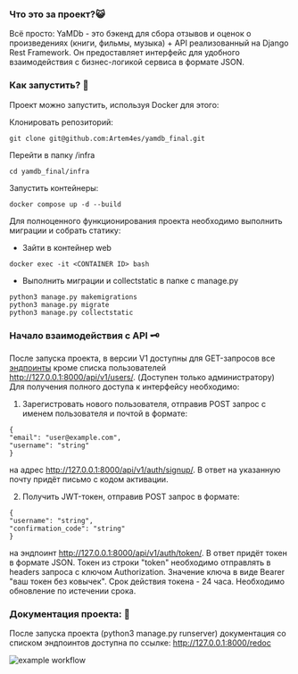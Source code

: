 ### Что это за проект?:smiley_cat:
Всё просто: YaMDb - это бэкенд для сбора отзывов и оценок о произведениях (книги, фильмы, музыка) + API реализованный на Django Rest Framework.
Он предоставляет интерфейс для удобного взаимодействия с бизнес-логикой сервиса в формате JSON.

### Как запустить? :space_invader:
Проект можно запустить, используя Docker для этого:

Клонировать репозиторий:

```
git clone git@github.com:Artem4es/yamdb_final.git
```
Перейти в папку /infra

```
cd yamdb_final/infra
```

Запустить контейнеры:

```
docker compose up -d --build
```

Для полноценного функционирования проекта необходимо выполнить миграции и собрать статику:
- Зайти в контейнер web

```
docker exec -it <CONTAINER ID> bash
```

- Выполнить миграции и сollectstatic в папке с manage.py

```
python3 manage.py makemigrations
python3 manage.py migrate
python3 manage.py collectstatic
```


### Начало взаимодействия с API :old_key:
После запуска проекта, в версии V1 доступны для GET-запросов все [эндпоинты](http://127.0.0.1:8000/api/v1/) кроме списка пользователей http://127.0.0.1:8000/api/v1/users/. (Доступен только администратору)
Для получения полного доступа к интерфейсу необходимо: 

1. Зарегистровать нового пользователя, отправив POST запрос 
с именем пользователя и почтой в формате:

```
{
"email": "user@example.com",
"username": "string"
}
```
на адрес http://127.0.0.1:8000/api/v1/auth/signup/. В ответ на указанную почту придёт письмо с кодом активации.

2. Получить JWT-токен, отправив POST запрос в формате: 
```
{
"username": "string",
"confirmation_code": "string"
}
```
на эндпоинт http://127.0.0.1:8000/api/v1/auth/token/. В ответ придёт токен в формате JSON.
Токен из строки "token" необходимо отправлять в headers запроса с ключом Authorization. Значение ключа в виде Bearer "ваш токен без ковычек".
Срок действия токена - 24 часа. Необходимо обновление по истечении срока.

### Документация проекта: :blue_book:
После запуска проекта (python3 manage.py runserver) документация со списком эндпоинтов доступна по ссылке:
http://127.0.0.1:8000/redoc

![example workflow](https://github.com/artem4es/yamdb_final/actions/workflows/yamdb_workflow.yml/badge.svg)

